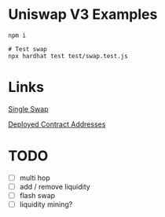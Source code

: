 # Uniswap V3 Examples

```shell
npm i

# Test swap
npx hardhat test test/swap.test.js
```

# Links

[Single Swap](https://docs.uniswap.org/protocol/guides/swaps/single-swaps)

[Deployed Contract Addresses](https://docs.uniswap.org/protocol/reference/deployments)

# TODO

- [ ] multi hop
- [ ] add / remove liquidity
- [ ] flash swap
- [ ] liquidity mining?
